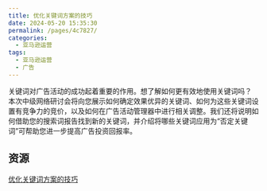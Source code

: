 ```yaml
---
title: 优化关键词方案的技巧
date: 2024-05-20 15:35:30
permalink: /pages/4c7827/
categories: 
  - 亚马逊运营
tags: 
  - 亚马逊运营
  - 广告
---
```


关键词对广告活动的成功起着重要的作用。想了解如何更有效地使用关键词吗？ 本次中级网络研讨会将向您展示如何确定效果优异的关键词、如何为这些关键词设置有竞争力的竞价，以及如何在广告活动管理器中进行相关调整。我们还将说明如何借助您的搜索词报告找到新的关键词，并介绍将哪些关键词应用为“否定关键词”可帮助您进一步提高广告投资回报率。

## 资源

[优化关键词方案的技巧](https://advertising.amazon.com/library/webinars/optimizing-keyword-strategy)
